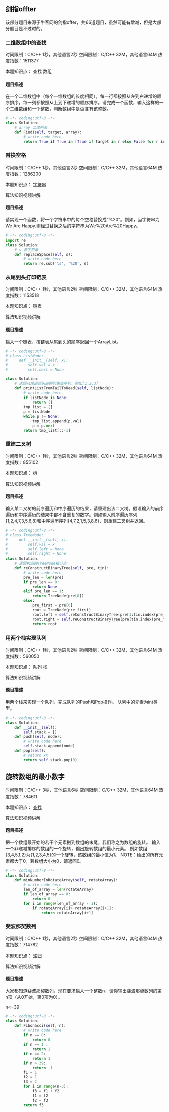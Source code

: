 ## 剑指offter

该部分题目来源于牛客网的剑指offer，共66道题目，虽然可能有增减，但是大部分题目是不过时的。

### 二维数组中的查找



 时间限制：C/C++ 1秒，其他语言2秒 空间限制：C/C++ 32M，其他语言64M 热度指数：1511377 

 本题知识点： 查找 数组

#### 题目描述

在一个二维数组中（每个一维数组的长度相同），每一行都按照从左到右递增的顺序排序，每一列都按照从上到下递增的顺序排序。请完成一个函数，输入这样的一个二维数组和一个整数，判断数组中是否含有该整数。



```python
# -*- coding:utf-8 -*-
class Solution:
    # array 二维列表
    def Find(self, target, array):
        # write code here
        return True if True in [True if target in r else False for r in array] else False

```

### 替换空格



 时间限制：C/C++ 1秒，其他语言2秒 空间限制：C/C++ 32M，其他语言64M 热度指数：1286200 

 本题知识点： [字符串](https://www.nowcoder.com/questionCenter?questionTypes=000100&mutiTagIds=579) 

  算法知识视频讲解 

#### 题目描述

请实现一个函数，将一个字符串中的每个空格替换成“%20”。例如，当字符串为We Are Happy.则经过替换之后的字符串为We%20Are%20Happy。



```python
# -*- coding:utf-8 -*-
import re
class Solution:
    # s 源字符串
    def replaceSpace(self, s):
        # write code here
        return re.sub('\s', '%20', s)
```

### 从尾到头打印链表

 时间限制：C/C++ 1秒，其他语言2秒 空间限制：C/C++ 32M，其他语言64M 热度指数：1153518 

 本题知识点： 链表

  算法知识视频讲解 

#### 题目描述

输入一个链表，按链表从尾到头的顺序返回一个ArrayList。

```python
# -*- coding:utf-8 -*-
# class ListNode:
#     def __init__(self, x):
#         self.val = x
#         self.next = None

class Solution:
    # 返回从尾部到头部的列表值序列，例如[1,2,3]
    def printListFromTailToHead(self, listNode):
        # write code here
        if listNode is None:
            return []
        tmp_list = []
        p = listNode
        while p != None:
            tmp_list.append(p.val)
            p = p.next
        return tmp_list[::-1]
```

### 重建二叉树

 时间限制：C/C++ 1秒，其他语言2秒 空间限制：C/C++ 32M，其他语言64M 热度指数：855102 

 本题知识点： [树](https://www.nowcoder.com/questionCenter?questionTypes=000100&mutiTagIds=583) 

  算法知识视频讲解 

#### 题目描述

输入某二叉树的前序遍历和中序遍历的结果，请重建出该二叉树。假设输入的前序遍历和中序遍历的结果中都不含重复的数字。例如输入前序遍历序列{1,2,4,7,3,5,6,8}和中序遍历序列{4,7,2,1,5,3,8,6}，则重建二叉树并返回。

```python
# -*- coding:utf-8 -*-
# class TreeNode:
#     def __init__(self, x):
#         self.val = x
#         self.left = None
#         self.right = None
class Solution:
    # 返回构造的TreeNode根节点
    def reConstructBinaryTree(self, pre, tin):
        # write code here
        pre_len = len(pre)
        if pre_len == 0:
            return None
        elif pre_len == 1:
            return TreeNode(pre[0])
        else:
            pre_first = pre[0]
            root = TreeNode(pre_first)
            root.left = self.reConstructBinaryTree(pre[1:tin.index(pre_first)+1],tin[:tin.index(pre_first)])
            root.right = self.reConstructBinaryTree(pre[tin.index(pre_first)+1:],tin[tin.index(pre_first)+1:])
            return root

```

### 用两个栈实现队列

 时间限制：C/C++ 1秒，其他语言2秒 空间限制：C/C++ 32M，其他语言64M 热度指数：560050 

 本题知识点： [队列](https://www.nowcoder.com/questionCenter?questionTypes=000100&mutiTagIds=582) [栈](https://www.nowcoder.com/questionCenter?questionTypes=000100&mutiTagIds=581) 

  算法知识视频讲解 

#### 题目描述

用两个栈来实现一个队列，完成队列的Push和Pop操作。 队列中的元素为int类型。



```python
# -*- coding:utf-8 -*-
class Solution:
    def __init__(self):
        self.stack = []
    def push(self, node):
        # write code here
        self.stack.append(node)
    def pop(self):
        # return xx
        return self.stack.pop(0)

```





## 旋转数组的最小数字



 时间限制：C/C++ 3秒，其他语言6秒 空间限制：C/C++ 32M，其他语言64M 热度指数：784611 

 本题知识点： [查找](https://www.nowcoder.com/questionCenter?questionTypes=000100&mutiTagIds=589) 

  算法知识视频讲解 

#### 题目描述

把一个数组最开始的若干个元素搬到数组的末尾，我们称之为数组的旋转。
 	输入一个非递减排序的数组的一个旋转，输出旋转数组的最小元素。
 	例如数组{3,4,5,1,2}为{1,2,3,4,5}的一个旋转，该数组的最小值为1。
 	NOTE：给出的所有元素都大于0，若数组大小为0，请返回0。

```python
# -*- coding:utf-8 -*-
class Solution:
    def minNumberInRotateArray(self, rotateArray):
        # write code here
        len_of_array = len(rotateArray)
        if len_of_array == 0:
            return 0
        for i in range(len_of_array - 1):
            if rotateArray[i]> rotateArray[i+1]:
                return rotateArray[i+1]

```



### 斐波那契数列



 时间限制：C/C++ 1秒，其他语言2秒 空间限制：C/C++ 32M，其他语言64M 热度指数：714782 

 本题知识点： [递归](https://www.nowcoder.com/questionCenter?questionTypes=000100&mutiTagIds=591) 

  算法知识视频讲解 

#### 题目描述

大家都知道斐波那契数列，现在要求输入一个整数n，请你输出斐波那契数列的第n项（从0开始，第0项为0）。 

  n<=39 

```python
# -*- coding:utf-8 -*-
class Solution:
    def Fibonacci(self, n):
        # write code here
        if n == 0:
            return 0
        if n == 1 :
            return 1
        if n == 2:
            return 1
        if n > 39:
            return -1
        f1 = 1
        f2 = 1
        f3 = 2
        for i in range(n-3):
            f3 = f1 + f2
            f1 = f2
            f2 = f3
        return f3

```

